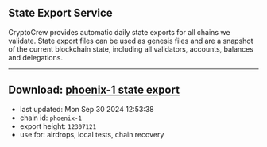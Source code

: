 ## State Export Service
CryptoCrew provides automatic daily state exports for all chains we validate. State export files can be used as genesis files and are a snapshot of the current blockchain state, including all validators, accounts, balances and delegations.

---
**Download: [phoenix-1 state export](https://dl-eu2.ccvalidators.com/SERVICE/terra2/phoenix-1_export_12307121.json)**
---

- last updated: Mon Sep 30 2024 12:53:38
- chain id: `phoenix-1`
- export height: `12307121`
- use for: airdrops, local tests, chain recovery
